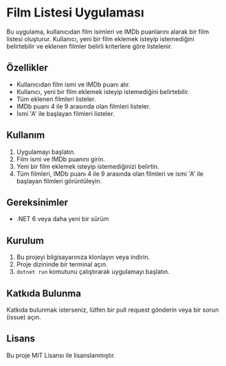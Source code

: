 # Film Listesi Uygulaması

Bu uygulama, kullanıcıdan film isimleri ve IMDb puanlarını alarak bir film listesi oluşturur. Kullanıcı, yeni bir film eklemek isteyip istemediğini belirtebilir ve eklenen filmler belirli kriterlere göre listelenir.

## Özellikler

- Kullanıcıdan film ismi ve IMDb puanı alır.
- Kullanıcı, yeni bir film eklemek isteyip istemediğini belirtebilir.
- Tüm eklenen filmleri listeler.
- IMDb puanı 4 ile 9 arasında olan filmleri listeler.
- İsmi 'A' ile başlayan filmleri listeler.

## Kullanım

1. Uygulamayı başlatın.
2. Film ismi ve IMDb puanını girin.
3. Yeni bir film eklemek isteyip istemediğinizi belirtin.
4. Tüm filmleri, IMDb puanı 4 ile 9 arasında olan filmleri ve ismi 'A' ile başlayan filmleri görüntüleyin.

## Gereksinimler

- .NET 6 veya daha yeni bir sürüm

## Kurulum

1. Bu projeyi bilgisayarınıza klonlayın veya indirin.
2. Proje dizininde bir terminal açın.
3. `dotnet run` komutunu çalıştırarak uygulamayı başlatın.

## Katkıda Bulunma

Katkıda bulunmak isterseniz, lütfen bir pull request gönderin veya bir sorun (issue) açın.

## Lisans

Bu proje MIT Lisansı ile lisanslanmıştır.